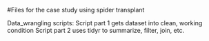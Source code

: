 #Files for the case study using spider transplant

Data_wrangling scripts: 
Script part 1 gets dataset into clean, working condition
Script part 2 uses tidyr to summarize, filter, join, etc. 
